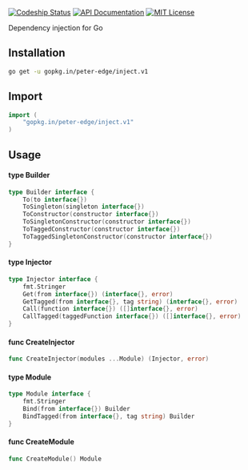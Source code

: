 [![Codeship Status](http://img.shields.io/codeship/34b974b0-6dfa-0132-51b4-66f2bf861e14/master.svg?style=flat-square)](https://codeship.com/projects/54288)
[![API Documentation](http://img.shields.io/badge/api-Godoc-blue.svg?style=flat-square)](https://godoc.org/github.com/peter-edge/inject)
[![MIT License](http://img.shields.io/badge/license-MIT-blue.svg?style=flat-square)](https://github.com/peter-edge/inject/blob/master/LICENSE)

Dependency injection for Go

## Installation
```bash
go get -u gopkg.in/peter-edge/inject.v1
```

## Import
```go
import (
    "gopkg.in/peter-edge/inject.v1"
)
```

## Usage

#### type Builder

```go
type Builder interface {
	To(to interface{})
	ToSingleton(singleton interface{})
	ToConstructor(constructor interface{})
	ToSingletonConstructor(constructor interface{})
	ToTaggedConstructor(constructor interface{})
	ToTaggedSingletonConstructor(constructor interface{})
}
```


#### type Injector

```go
type Injector interface {
	fmt.Stringer
	Get(from interface{}) (interface{}, error)
	GetTagged(from interface{}, tag string) (interface{}, error)
	Call(function interface{}) ([]interface{}, error)
	CallTagged(taggedFunction interface{}) ([]interface{}, error)
}
```


#### func  CreateInjector

```go
func CreateInjector(modules ...Module) (Injector, error)
```

#### type Module

```go
type Module interface {
	fmt.Stringer
	Bind(from interface{}) Builder
	BindTagged(from interface{}, tag string) Builder
}
```


#### func  CreateModule

```go
func CreateModule() Module
```
